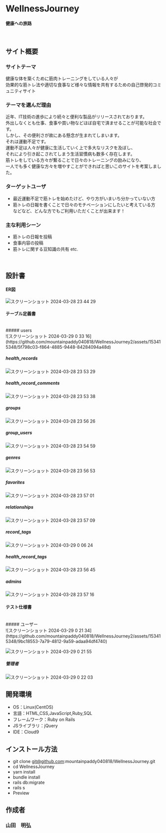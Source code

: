 # WellnessJourney
#### 健康への旅路
​
## サイト概要
### サイトテーマ
健康な体を築くために筋肉トレーニングをしている人々が<br>
効果的な筋トレ法や適切な食事など様々な情報を共有するための自己啓発的コミュニティサイト
​
### テーマを選んだ理由
近年、IT技術の進歩により続々と便利な製品がリリースされております。<br>
外出しなくとも仕事、食事や買い物などほぼ自宅で済ませることが可能な社会です。<br>
しかし、その便利さが故にある懸念が生まれてしまいます。<br>
それは運動不足です。<br>
運動不足は人々が健康に生活していく上で多大なリスクを及ぼし、<br>
それにより引き起こされてしまう生活習慣病も数多く存在します。<br>
筋トレをしている方々が繋ることで日々のトレーニングの励みになり、<br>
一人でも多く健康な方々を増やすことができればと思いこのサイトを考案しました。
​
### ターゲットユーザ
- 最近運動不足で筋トレを始めたけど、やり方がいまいち分かっていない方
- 筋トレの日報を書くことで日々のモチベーションにしたいと考えている方<br>
などなど、どんな方でもご利用いただくことが出来ます！
​
### 主な利用シーン
- 筋トレの日報を投稿
- 食事内容の投稿
- 筋トレに関する豆知識の共有 etc.

<!--## [WellnessJourney](https://wellnessjourney.xyz)-->
​
## 設計書

#### ER図<br>
![スクリーンショット 2024-03-28 23 44 29](https://github.com/mountainpaddy040818/WellnessJourney2/assets/153415348/ab92058c-c043-41ea-bd04-c57b019d4f9f)

#### テーブル定義書
<br>
##### users<br>
![スクリーンショット 2024-03-29 0 33 16](https://github.com/mountainpaddy040818/WellnessJourney2/assets/153415348/5f798c03-f864-4885-9448-84284094a48d)

##### health_records<br>
![スクリーンショット 2024-03-28 23 53 29](https://github.com/mountainpaddy040818/WellnessJourney2/assets/153415348/8c0b3c2c-8e17-4028-bc42-a03c27166dfb)

##### health_record_comments<br>
![スクリーンショット 2024-03-28 23 53 38](https://github.com/mountainpaddy040818/WellnessJourney2/assets/153415348/c2000d91-70a9-4f6a-abf4-7dcfec2a1693)

##### groups<br>
![スクリーンショット 2024-03-28 23 56 26](https://github.com/mountainpaddy040818/WellnessJourney2/assets/153415348/4b401729-6c34-4754-83e2-0ea29df54a11)

##### group_users<br>
![スクリーンショット 2024-03-28 23 54 59](https://github.com/mountainpaddy040818/WellnessJourney2/assets/153415348/2b509f49-1d9d-4f87-95dc-9a0ce697a3ad)

##### genres<br>
![スクリーンショット 2024-03-28 23 56 53](https://github.com/mountainpaddy040818/WellnessJourney2/assets/153415348/253c3029-72ce-422c-9783-9c8b7280fe06)

##### favorites<br>
![スクリーンショット 2024-03-28 23 57 01](https://github.com/mountainpaddy040818/WellnessJourney2/assets/153415348/55a06ff8-b55a-4f86-8f95-8228ce479a5f)

##### relationships<br>
​![スクリーンショット 2024-03-28 23 57 09](https://github.com/mountainpaddy040818/WellnessJourney2/assets/153415348/f0c9d884-9889-43a5-bf32-303582d47ff4)

##### record_tags<br>
![スクリーンショット 2024-03-29 0 06 24](https://github.com/mountainpaddy040818/WellnessJourney2/assets/153415348/91a67597-aeda-48da-8e83-593663f783b1)

##### health_record_tags<br>
![スクリーンショット 2024-03-28 23 56 45](https://github.com/mountainpaddy040818/WellnessJourney2/assets/153415348/c63686d7-c971-4b27-801e-8069afdcb52c)

##### admins<br>
![スクリーンショット 2024-03-28 23 57 16](https://github.com/mountainpaddy040818/WellnessJourney2/assets/153415348/eb69ebea-9811-4cf5-ba3e-c9a745843d3a)

#### テスト仕様書
<br>
##### ユーザー<br>
![スクリーンショット 2024-03-29 0 21 34](https://github.com/mountainpaddy040818/WellnessJourney2/assets/153415348/9bc18553-7a79-4812-9a59-adaa94df4740)

![スクリーンショット 2024-03-29 0 21 55](https://github.com/mountainpaddy040818/WellnessJourney2/assets/153415348/f85636f6-d458-444a-bd20-0811f55ad5ff)

##### 管理者<br>
![スクリーンショット 2024-03-29 0 22 03](https://github.com/mountainpaddy040818/WellnessJourney2/assets/153415348/aaffad5d-fb44-4334-8b3a-45d4278b462f)


## 開発環境
- OS：Linux(CentOS)
- 言語：HTML,CSS,JavaScript,Ruby,SQL
- フレームワーク：Ruby on Rails
- JSライブラリ：jQuery
- IDE：Cloud9

## インストール方法
- git clone git@github.com:mountainpaddy040818/WellnessJourney.git
- cd WellnessJourney
- yarn install
- bundle install
- rails db:migrate
- rails s
- Preview

## 作成者
### 山田　明弘
